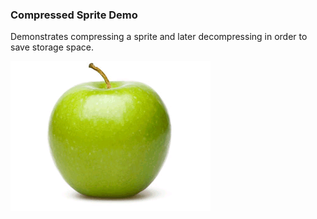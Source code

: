 ### Compressed Sprite Demo

Demonstrates compressing a sprite and later decompressing in order to save
storage space.

![Screenshot](screenshot.png)

